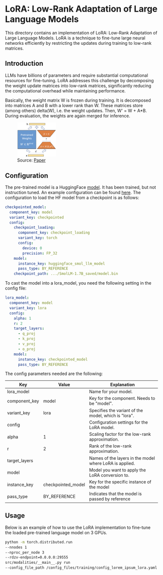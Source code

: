 # LoRA: Low-Rank Adaptation of Large Language Models

This directory contains an implementation of LoRA: Low-Rank Adaptation of Large Language Models. LoRA is a technique to
fine-tune large neural networks efficiently by restricting the updates during training to low-rank matrices.

## Introduction

LLMs have billions of parameters and require substantial computational resources for fine-tuning.
LoRA addresses this challenge by decomposing the weight update matrices into low-rank matrices, significantly reducing
the computational overhead while maintaining performance.

Basically, the weight matrix W is frozen during training. 
It is decomposed into matrices A and B with a lower rank than W.
These matrices store (among others) delta(W), i.e. the weight updates.
Then, W' = W + A*B. 
During evaluation, the weights are again merged for inference. 

<figure>
    <img alt="LoRA figure" src="/docs/source/lora_figure.png" width="30%" height="auto"/>
    <figcaption>
        Source: <a href="https://arxiv.org/abs/2106.09685">Paper</a>
    </figcaption>
</figure>

## Configuration

The pre-trained model is a HuggingFace [model](https://huggingface.co/HuggingFaceTB/SmolLM-1.7B).
It has been trained, but not instruction tuned.
An example configuration can be found [here](/config_files/training/config_lorem_ipsum_lora.yaml).
The configuration to load the HF model from a checkpoint is as follows:

```yaml
checkpointed_model:
  component_key: model
  variant_key: checkpointed
  config:
    checkpoint_loading:
      component_key: checkpoint_loading
      variant_key: torch
      config:
        device: 0
        precision: FP_32
    model:
      instance_key: huggingface_smol_llm_model
      pass_type: BY_REFERENCE
    checkpoint_path: .../SmolLM-1.7B_saved/model.bin
```

To cast the model into a lora_model, you need the following setting in the config file:

```yaml
lora_model:
  component_key: model
  variant_key: lora
  config:
    alpha: 1
    r: 2
    target_layers:
      - q_proj
      - k_proj
      - v_proj
      - o_proj
    model:
      instance_key: checkpointed_model
      pass_type: BY_REFERENCE
```

The config parameters needed are the following:

| Key           | Value              | Explanation                                             |
|---------------|--------------------|---------------------------------------------------------|
| lora_model    |                    | Name for your model.                                    |
| component_key | model              | Key for the component. Needs to be "model".             |
| variant_key   | lora               | Specifies the variant of the model, which is "lora".    |
| config        |                    | Configuration settings for the LoRA model.              |
| alpha         | 1                  | Scaling factor for the low-rank approximation.          |
| r             | 2                  | Rank of the low-rank approximation.                     |
| target_layers |                    | Names of the layers in the model where LoRA is applied. |
| model         |                    | Model you want to apply the LoRA conversion to.         |
| instance_key  | checkpointed_model | Key for the specific instance of the model              |
| pass_type     | BY_REFERENCE       | Indicates that the model is passed by reference         |

## Usage

Below is an example of how to use the LoRA implementation to fine-tune the loaded pre-trained language model on 3 GPUs.

```bash
python -m torch.distributed.run 
--nnodes 1 
--nproc_per_node 3 
--rdzv-endpoint=0.0.0.0:29555 
src/modalities/__main__.py run 
--config_file_path /config_files/training/config_lorem_ipsum_lora.yaml 
```
